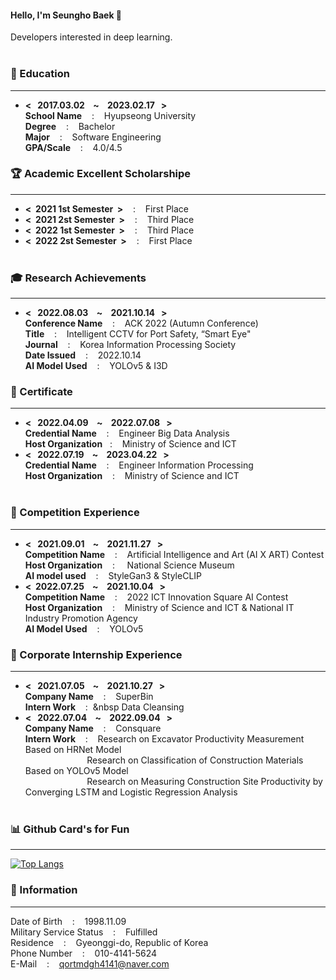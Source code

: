 #### Hello, I'm Seungho Baek 👋
Developers interested in deep learning.
<br/> 
<br/>  

### 🏫 Education
--------------------------
- **< &nbsp; 2017.03.02 &nbsp;&nbsp; ~ &nbsp;&nbsp; 2023.02.17 &nbsp; >** <br/> 
**School Name** &nbsp;&nbsp; : &nbsp;&nbsp; Hyupseong University <br/> 
**Degree** &nbsp;&nbsp; : &nbsp;&nbsp; Bachelor <br/>
**Major** &nbsp;&nbsp; : &nbsp;&nbsp; Software Engineering <br/>
**GPA/Scale** &nbsp;&nbsp; : &nbsp;&nbsp; 4.0/4.5 <br/>
### 🏆 Academic Excellent Scholarshipe <br/> 
--------------------------
- **<&nbsp; 2021 1st Semester &nbsp;>** &nbsp;&nbsp; : &nbsp;&nbsp; First Place <br/> 
- **<&nbsp; 2021 2st Semester &nbsp;>** &nbsp;&nbsp; : &nbsp;&nbsp; Third Place <br/> 
- **<&nbsp; 2022 1st Semester &nbsp;>** &nbsp;&nbsp; : &nbsp;&nbsp; Third Place <br/> 
- **<&nbsp; 2022 2st Semester &nbsp;>** &nbsp;&nbsp; : &nbsp;&nbsp; First Place <br/> <br/>

### 🎓 Research Achievements <br/> 
--------------------------
- **< &nbsp; 2022.08.03 &nbsp;&nbsp; ~ &nbsp;&nbsp; 2021.10.14 &nbsp; >** <br/> 
**Conference Name** &nbsp;&nbsp; : &nbsp;&nbsp; ACK 2022 (Autumn Conference) <br/> 
**Title** &nbsp;&nbsp; : &nbsp;&nbsp; Intelligent CCTV for Port Safety, “Smart Eye" <br/> 
**Journal** &nbsp;&nbsp; : &nbsp;&nbsp; Korea Information Processing Society <br/> 
**Date Issued** &nbsp;&nbsp; : &nbsp;&nbsp; 2022.10.14 <br/> 
**AI Model Used** &nbsp;&nbsp; : &nbsp;&nbsp; YOLOv5 & I3D <br/> 
### 🥈 Certificate <br/> 
--------------------------
- **< &nbsp; 2022.04.09 &nbsp;&nbsp; ~ &nbsp;&nbsp; 2022.07.08 &nbsp; >** <br/> 
**Credential Name** &nbsp;&nbsp; : &nbsp;&nbsp; Engineer Big Data Analysis <br/> 
**Host Organization**&nbsp;&nbsp; : &nbsp;&nbsp; Ministry of Science and ICT <br/>
- **< &nbsp; 2022.07.19 &nbsp;&nbsp; ~ &nbsp;&nbsp; 2023.04.22 &nbsp; >** <br/> 
**Credential Name** &nbsp;&nbsp; : &nbsp;&nbsp; Engineer Information Processing <br/> 
**Host Organization** &nbsp;&nbsp; : &nbsp;&nbsp; Ministry of Science and ICT <br/> <br/>

### 🏃 Competition Experience <br/> 
--------------------------
- **< &nbsp; 2021.09.01 &nbsp;&nbsp; ~ &nbsp;&nbsp; 2021.11.27 &nbsp; >** <br/> 
**Competition Name** &nbsp;&nbsp; : &nbsp;&nbsp; Artificial Intelligence and Art (AI X ART) Contest <br/> 
**Host Organization** &nbsp;&nbsp; : &nbsp;&nbsp;&nbsp; National Science Museum <br/> 
**AI model used** &nbsp;&nbsp; : &nbsp;&nbsp; StyleGan3 & StyleCLIP <br/>
- **< &nbsp;2022.07.25 &nbsp;&nbsp; ~ &nbsp;&nbsp; 2021.10.04 &nbsp; >** <br/> 
**Competition Name** &nbsp;&nbsp; : &nbsp;&nbsp; 2022 ICT Innovation Square AI Contest <br/> 
**Host Organization** &nbsp;&nbsp; : &nbsp;&nbsp; Ministry of Science and ICT &  National IT Industry Promotion Agency <br/> 
**AI Model Used** &nbsp;&nbsp; : &nbsp;&nbsp; YOLOv5 <br/>
### 🏢 Corporate Internship Experience <br/> 
--------------------------
- **< &nbsp; 2021.07.05 &nbsp;&nbsp; ~ &nbsp;&nbsp; 2021.10.27 &nbsp; >** <br/> 
**Company Name** &nbsp;&nbsp; : &nbsp;&nbsp; SuperBin <br/> 
**Intern Work** &nbsp;&nbsp; : &nbsp;&nbsp Data Cleansing <br/> 
- **< &nbsp; 2022.07.04 &nbsp;&nbsp; ~ &nbsp;&nbsp; 2022.09.04 &nbsp; >** <br/> 
**Company Name** &nbsp;&nbsp; : &nbsp;&nbsp; Consquare<br/> 
**Intern Work** &nbsp;&nbsp; : &nbsp;&nbsp; Research on Excavator Productivity Measurement Based on HRNet Model <br/> 
&nbsp;&nbsp;&nbsp;&nbsp;&nbsp;&nbsp;&nbsp;&nbsp;&nbsp;&nbsp;&nbsp;&nbsp;&nbsp;&nbsp;&nbsp;&nbsp;&nbsp;&nbsp;&nbsp;&nbsp;&nbsp;&nbsp;&nbsp;&nbsp;&nbsp;Research on Classification of Construction Materials Based on YOLOv5 Model <br/> 
&nbsp;&nbsp;&nbsp;&nbsp;&nbsp;&nbsp;&nbsp;&nbsp;&nbsp;&nbsp;&nbsp;&nbsp;&nbsp;&nbsp;&nbsp;&nbsp;&nbsp;&nbsp;&nbsp;&nbsp;&nbsp;&nbsp;&nbsp;&nbsp;&nbsp;Research on Measuring Construction Site Productivity by Converging LSTM and Logistic Regression Analysis <br/> <br/> 

### 📊 Github Card's for Fun <br/>
-------------------------
[![Top Langs](https://github-readme-stats.vercel.app/api/top-langs/?username=qortmdgh4141&langs_count=8)](https://github.com/anuraghazra/github-readme-stats) <br/>
### 📃 Information <br/>
-------------------------
Date of Birth &nbsp;&nbsp; : &nbsp;&nbsp; 1998.11.09 <br/>
Military Service Status &nbsp;&nbsp; : &nbsp;&nbsp; Fulfilled <br/>
Residence &nbsp;&nbsp; : &nbsp;&nbsp; Gyeonggi-do, Republic of Korea <br/>
Phone Number &nbsp;&nbsp; : &nbsp;&nbsp; 010-4141-5624 <br/>
E-Mail &nbsp;&nbsp; : &nbsp;&nbsp; qortmdgh4141@naver.com <br/>
